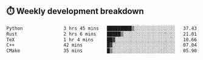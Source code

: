 ## ⏱️ Weekly development breakdown
<!--START_SECTION:waka-->

```txt
Python               3 hrs 45 mins   █████████▒░░░░░░░░░░░░░░░   37.43 %
Rust                 2 hrs 6 mins    █████▒░░░░░░░░░░░░░░░░░░░   21.01 %
TeX                  1 hr 4 mins     ██▓░░░░░░░░░░░░░░░░░░░░░░   10.66 %
C++                  42 mins         █▓░░░░░░░░░░░░░░░░░░░░░░░   07.04 %
CMake                35 mins         █▒░░░░░░░░░░░░░░░░░░░░░░░   05.90 %
```

<!--END_SECTION:waka-->

